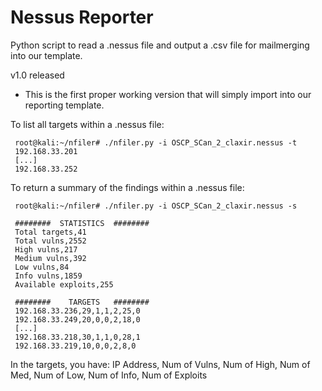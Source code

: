 # Nessus Reporter
Python script to read a .nessus file and output a .csv file for mailmerging into our template.

v1.0 released
 - This is the first proper working version that will simply import into our reporting template.

To list all targets within a .nessus file: 

     root@kali:~/nfiler# ./nfiler.py -i OSCP_SCan_2_claxir.nessus -t
     192.168.33.201
     [...]
     192.168.33.252

To return a summary of the findings within a .nessus file:

     root@kali:~/nfiler# ./nfiler.py -i OSCP_SCan_2_claxir.nessus -s
     
     ########  STATISTICS  ########
     Total targets,41
     Total vulns,2552
     High vulns,217
     Medium vulns,392
     Low vulns,84
     Info vulns,1859
     Available exploits,255
     
     ########    TARGETS   ########
     192.168.33.236,29,1,1,2,25,0
     192.168.33.249,20,0,0,2,18,0
     [...]
     192.168.33.218,30,1,1,0,28,1
     192.168.33.219,10,0,0,2,8,0

In the targets, you have: IP Address, Num of Vulns, Num of High, Num of Med, Num of Low, Num of Info, Num of Exploits 
